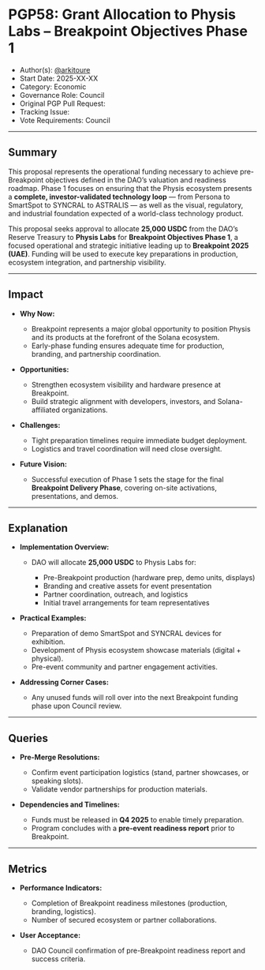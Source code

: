 # PGP58: Grant Allocation to Physis Labs – Breakpoint Objectives Phase 1

* Author(s): [@arkitoure](https://github.com/arkitoure)
* Start Date: 2025-XX-XX
* Category: Economic
* Governance Role: Council
* Original PGP Pull Request: <!-- leave empty -->
* Tracking Issue: <!-- leave empty -->
* Vote Requirements: Council

---

## Summary

This proposal represents the operational funding necessary to achieve pre-Breakpoint objectives defined in the DAO’s valuation and readiness roadmap. Phase 1 focuses on ensuring that the Physis ecosystem presents a **complete, investor-validated technology loop** — from Persona to SmartSpot to SYNCRAL to ASTRALIS — as well as the visual, regulatory, and industrial foundation expected of a world-class technology product.

This proposal seeks approval to allocate **25,000 USDC** from the DAO’s Reserve Treasury to **Physis Labs** for **Breakpoint Objectives Phase 1**, a focused operational and strategic initiative leading up to **Breakpoint 2025 (UAE)**. Funding will be used to execute key preparations in production, ecosystem integration, and partnership visibility.

---

## Impact

* **Why Now:**

  * Breakpoint represents a major global opportunity to position Physis and its products at the forefront of the Solana ecosystem.
  * Early-phase funding ensures adequate time for production, branding, and partnership coordination.

* **Opportunities:**

  * Strengthen ecosystem visibility and hardware presence at Breakpoint.
  * Build strategic alignment with developers, investors, and Solana-affiliated organizations.

* **Challenges:**

  * Tight preparation timelines require immediate budget deployment.
  * Logistics and travel coordination will need close oversight.

* **Future Vision:**

  * Successful execution of Phase 1 sets the stage for the final **Breakpoint Delivery Phase**, covering on-site activations, presentations, and demos.

---

## Explanation

* **Implementation Overview:**

  * DAO will allocate **25,000 USDC** to Physis Labs for:

    * Pre-Breakpoint production (hardware prep, demo units, displays)
    * Branding and creative assets for event presentation
    * Partner coordination, outreach, and logistics
    * Initial travel arrangements for team representatives

* **Practical Examples:**

  * Preparation of demo SmartSpot and SYNCRAL devices for exhibition.
  * Development of Physis ecosystem showcase materials (digital + physical).
  * Pre-event community and partner engagement activities.

* **Addressing Corner Cases:**

  * Any unused funds will roll over into the next Breakpoint funding phase upon Council review.

---

## Queries

* **Pre-Merge Resolutions:**

  * Confirm event participation logistics (stand, partner showcases, or speaking slots).
  * Validate vendor partnerships for production materials.

* **Dependencies and Timelines:**

  * Funds must be released in **Q4 2025** to enable timely preparation.
  * Program concludes with a **pre-event readiness report** prior to Breakpoint.

---

## Metrics

* **Performance Indicators:**

  * Completion of Breakpoint readiness milestones (production, branding, logistics).
  * Number of secured ecosystem or partner collaborations.

* **User Acceptance:**

  * DAO Council confirmation of pre-Breakpoint readiness report and success criteria.
